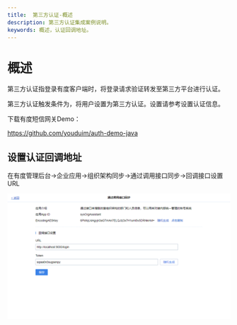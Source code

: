 ```yaml
---
title:  第三方认证-概述
description: 第三方认证集成案例说明。
keywords: 概述，认证回调地址。
---
```


# 概述

第三方认证指登录有度客户端时，将登录请求验证转发至第三方平台进行认证。

第三方认证触发条件为，将用户设置为第三方认证。设置请参考设置认证信息。



下载有度短信网关Demo：

https://github.com/youduim/auth-demo-java

## 设置认证回调地址

在有度管理后台->企业应用->组织架构同步->通过调用接口同步->回调接口设置URL

![1565858908011](res/b01_00042/1565858908011.png)